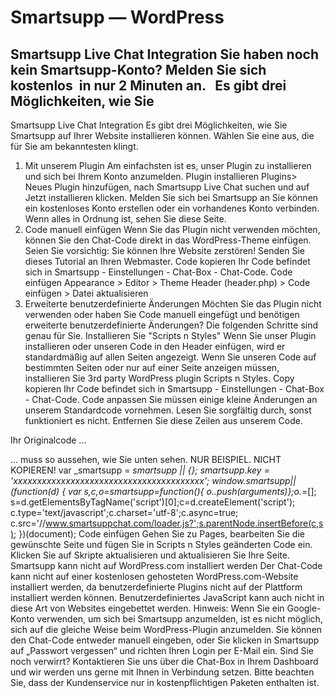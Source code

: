 # Smartsupp — WordPress
## Smartsupp Live Chat Integration Sie haben noch kein Smartsupp-Konto? Melden Sie sich kostenlos  in nur 2 Minuten an.   Es gibt drei Möglichkeiten, wie Sie 
Smartsupp Live Chat Integration
Es gibt drei Möglichkeiten, wie Sie Smartsupp auf Ihrer Website installieren können. Wählen Sie eine aus, die für Sie am bekanntesten klingt.
1. Mit unserem Plugin
Am einfachsten ist es, unser Plugin zu installieren und sich bei Ihrem Konto anzumelden.
PIugin installieren
Plugins> Neues Plugin hinzufügen, nach Smartsupp Live Chat suchen und auf Jetzt installieren klicken.
Melden Sie sich bei Smartsupp an
Sie können ein kostenloses Konto erstellen oder ein vorhandenes Konto verbinden.
Wenn alles in Ordnung ist, sehen Sie diese Seite.
2. Code manuell einfügen
Wenn Sie das Plugin nicht verwenden möchten, können Sie den Chat-Code direkt in das WordPress-Theme einfügen.
Seien Sie vorsichtig: Sie können Ihre Website zerstören! Senden Sie dieses Tutorial an Ihren Webmaster.
Code kopieren
Ihr Code befindet sich in Smartsupp - Einstellungen - Chat-Box - Chat-Code.
Code einfügen
Appearance > Editor > Theme Header (header.php) > Code einfügen > Datei aktualisieren
3. Erweiterte benutzerdefinierte Änderungen
Möchten Sie das Plugin nicht verwenden oder haben Sie Code manuell eingefügt und benötigen erweiterte benutzerdefinierte Änderungen? Die folgenden Schritte sind genau für Sie.
Installieren Sie "Scripts n Styles"
Wenn Sie unser Plugin installieren oder unseren Code in den Header einfügen, wird er standardmäßig auf allen Seiten angezeigt. Wenn Sie unseren Code auf bestimmten Seiten oder nur auf einer Seite anzeigen müssen, installieren Sie 3rd party WordPress plugin Scripts n Styles.
Copy kopieren
Ihr Code befindet sich in Smartsupp - Einstellungen - Chat-Box - Chat-Code.
Code anpassen
Sie müssen einige kleine Änderungen an unserem Standardcode vornehmen.
Lesen Sie sorgfältig durch, sonst funktioniert es nicht.
Entfernen Sie diese Zeilen aus unserem Code.
<!-- Smartsupp Live Chat script -->
<script type="text/javascript">
</script>
Ihr Originalcode ...
<!-- Smartsupp Live Chat script -->
<script type="text/javascript">
var _smartsupp = _smartsupp || {};
_smartsupp.key = 'xxxxxxxxxxxxxxxxxxxxxxxxxxxxxxxxxxxxxxxx';
window.smartsupp||(function(d) {
 var s,c,o=smartsupp=function(){ o._.push(arguments)};o._=[];
 s=d.getElementsByTagName('script')[0];c=d.createElement('script');
 c.type='text/javascript';c.charset='utf-8';c.async=true;
 c.src='//www.smartsuppchat.com/loader.js?';s.parentNode.insertBefore(c,s);
})(document);
</script>
... muss so aussehen, wie Sie unten sehen. NUR BEISPIEL. NICHT KOPIEREN!
var _smartsupp = _smartsupp || {};
_smartsupp.key = 'xxxxxxxxxxxxxxxxxxxxxxxxxxxxxxxxxxxxxxxx';
window.smartsupp||(function(d) {
 var s,c,o=smartsupp=function(){ o._.push(arguments)};o._=[];
 s=d.getElementsByTagName('script')[0];c=d.createElement('script');
 c.type='text/javascript';c.charset='utf-8';c.async=true;
 c.src='//www.smartsuppchat.com/loader.js?';s.parentNode.insertBefore(c,s);
})(document);
Code einfügen
Gehen Sie zu Pages, bearbeiten Sie die gewünschte Seite und fügen Sie in Scripts n Styles geänderten Code ein.
Klicken Sie auf Skripte aktualisieren und aktualisieren Sie Ihre Seite.
Smartsupp kann nicht auf WordPress.com installiert werden
Der Chat-Code kann nicht auf einer kostenlosen gehosteten WordPress.com-Website installiert werden, da benutzerdefinierte Plugins nicht auf der Plattform installiert werden können. Benutzerdefiniertes JavaScript kann auch nicht in diese Art von Websites eingebettet werden.
Hinweis: Wenn Sie ein Google-Konto verwenden, um sich bei Smartsupp anzumelden, ist es nicht möglich, sich auf die gleiche Weise beim WordPress-Plugin anzumelden.
Sie können den Chat-Code entweder manuell eingeben, oder Sie klicken in Smartsupp auf „Passwort vergessen“ und richten Ihren Login per E-Mail ein.
Sind Sie noch verwirrt? Kontaktieren Sie uns über die Chat-Box in Ihrem Dashboard und wir werden uns gerne mit Ihnen in Verbindung setzen. Bitte beachten Sie, dass der Kundenservice nur in kostenpflichtigen Paketen enthalten ist.

